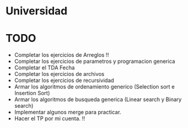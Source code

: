 ﻿# Universidad

# TODO
- Completar los ejercicios de Arreglos !!
- Completar los ejercicios de parametros y programacion generica
- Completar el TDA Fecha
- Completar los ejercicios de archivos
- Completar los ejercicios de recursividad
- Armar los algoritmos de ordenamiento generico (Selection sort e Insertion Sort)
- Armar los algoritmos de busqueda generica (Linear search y Binary search)
- Implementar algunos merge para practicar.
- Hacer el TP por mi cuenta. !!
